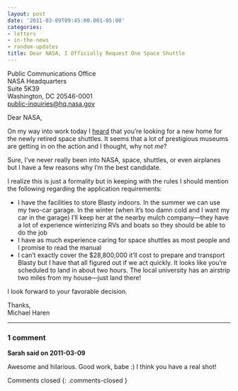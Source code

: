```yaml
---
layout: post
date: '2011-03-09T09:45:00.001-05:00'
categories:
- letters
- in-the-news
- random-updates
title: Dear NASA, I Officially Request One Space Shuttle
---
```


Public Communications Office    
NASA Headquarters     
Suite 5K39     
Washington, DC 20546-0001     
public-inquiries@hq.nasa.gov

Dear NASA,

On my way into work today I [heard](http://www.npr.org/2011/03/09/134358888/nasas-next-mission-finding-homes-for-shuttles) that you’re looking for a new home for the newly retired space shuttles. It seems that a lot of prestigious museums are getting in on the action and I thought, why not *me*?

Sure, I’ve never really been into NASA, space, shuttles, or even airplanes but I have a few reasons why I’m the best candidate.

I realize this is just a formality but in keeping with the rules I should mention the following regarding the application requirements:

* I have the facilities to store Blasty indoors. In the summer we can use my two-car garage. In the winter (when it’s too damn cold and I want my car in the garage) I’ll keep her at the nearby mulch company—they have a lot of experience winterizing RVs and boats so they should be able to do the job
* I have as much experience caring for space shuttles as most people and I promise to read the manual
* I can’t exactly cover the $28,800,000 it’ll cost to prepare and transport Blasty but I have that all figured out if we act quickly. It looks like you’re scheduled to land in about two hours. The local university has an airstrip two miles from my house—just land there!  


I look forward to your favorable decision.

Thanks,    
Michael Haren

---

### 1 comment

**Sarah said on 2011-03-09**

Awesome and hilarious.  Good work, babe :)  I think you have a real shot!

Comments closed
{: .comments-closed }